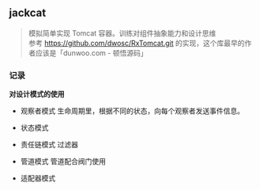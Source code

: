 ## jackcat
> 模拟简单实现 Tomcat 容器。训练对组件抽象能力和设计思维<br/>
> 参考 https://github.com/dwosc/RxTomcat.git 的实现，这个库最早的作者应该是「dunwoo.com - 顿悟源码」

### 记录
**对设计模式的使用**
- 观察者模式
生命周期里，根据不同的状态，向每个观察者发送事件信息。
- 状态模式

- 责任链模式
过滤器

- 管道模式
管道配合阀门使用

- 适配器模式
